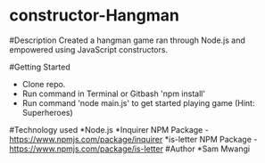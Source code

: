 # constructor-Hangman

#Description
Created a hangman game ran through Node.js and empowered using JavaScript constructors.

#Getting Started
* Clone repo.
* Run command in Terminal or Gitbash 'npm install'
* Run command 'node main.js' to get started playing game (Hint: Superheroes)

#Technology used
*Node.js
*Inquirer NPM Package - https://www.npmjs.com/package/inquirer
*is-letter NPM Package - https://www.npmjs.com/package/is-letter
#Author
*Sam Mwangi